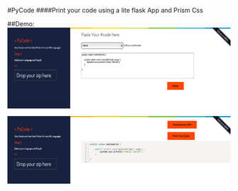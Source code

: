 #PyCode
####Print your code using a lite flask App and Prism Css


##Demo: 
![ss](demo1.png)


![ss](demo2.png)
